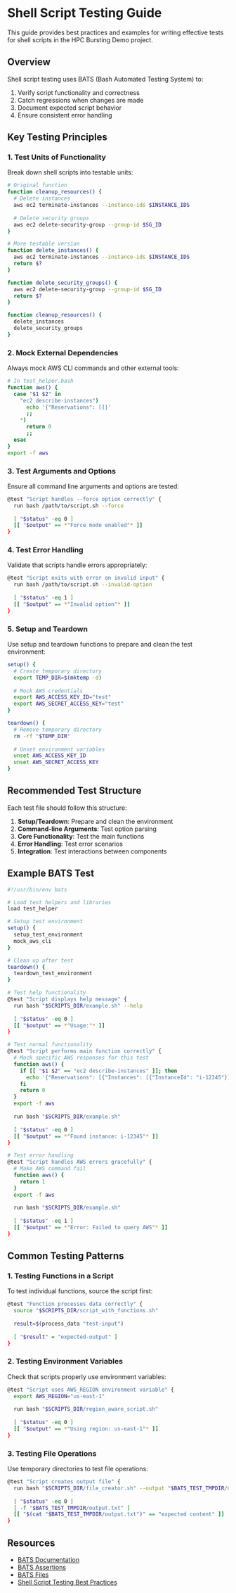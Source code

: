 # Shell Script Testing Guide

This guide provides best practices and examples for writing effective tests for shell scripts in the HPC Bursting Demo project.

## Overview

Shell script testing uses BATS (Bash Automated Testing System) to:
1. Verify script functionality and correctness
2. Catch regressions when changes are made
3. Document expected script behavior
4. Ensure consistent error handling

## Key Testing Principles

### 1. Test Units of Functionality

Break down shell scripts into testable units:

```bash
# Original function
function cleanup_resources() {
  # Delete instances
  aws ec2 terminate-instances --instance-ids $INSTANCE_IDS
  
  # Delete security groups
  aws ec2 delete-security-group --group-id $SG_ID
}

# More testable version
function delete_instances() {
  aws ec2 terminate-instances --instance-ids $INSTANCE_IDS
  return $?
}

function delete_security_groups() {
  aws ec2 delete-security-group --group-id $SG_ID
  return $?
}

function cleanup_resources() {
  delete_instances
  delete_security_groups
}
```

### 2. Mock External Dependencies

Always mock AWS CLI commands and other external tools:

```bash
# In test_helper.bash
function aws() {
  case "$1 $2" in
    "ec2 describe-instances")
      echo '{"Reservations": []}'
      ;;
    *)
      return 0
      ;;
  esac
}
export -f aws
```

### 3. Test Arguments and Options

Ensure all command line arguments and options are tested:

```bash
@test "Script handles --force option correctly" {
  run bash /path/to/script.sh --force
  
  [ "$status" -eq 0 ]
  [[ "$output" == *"Force mode enabled"* ]]
}
```

### 4. Test Error Handling

Validate that scripts handle errors appropriately:

```bash
@test "Script exits with error on invalid input" {
  run bash /path/to/script.sh --invalid-option
  
  [ "$status" -eq 1 ]
  [[ "$output" == *"Invalid option"* ]]
}
```

### 5. Setup and Teardown

Use setup and teardown functions to prepare and clean the test environment:

```bash
setup() {
  # Create temporary directory
  export TEMP_DIR=$(mktemp -d)
  
  # Mock AWS credentials
  export AWS_ACCESS_KEY_ID="test"
  export AWS_SECRET_ACCESS_KEY="test"
}

teardown() {
  # Remove temporary directory
  rm -rf "$TEMP_DIR"
  
  # Unset environment variables
  unset AWS_ACCESS_KEY_ID
  unset AWS_SECRET_ACCESS_KEY
}
```

## Recommended Test Structure

Each test file should follow this structure:

1. **Setup/Teardown**: Prepare and clean the environment
2. **Command-line Arguments**: Test option parsing
3. **Core Functionality**: Test the main functions
4. **Error Handling**: Test error scenarios
5. **Integration**: Test interactions between components

## Example BATS Test

```bash
#!/usr/bin/env bats

# Load test helpers and libraries
load test_helper

# Setup test environment
setup() {
  setup_test_environment
  mock_aws_cli
}

# Clean up after test
teardown() {
  teardown_test_environment
}

# Test help functionality
@test "Script displays help message" {
  run bash "$SCRIPTS_DIR/example.sh" --help
  
  [ "$status" -eq 0 ]
  [[ "$output" == *"Usage:"* ]]
}

# Test normal functionality
@test "Script performs main function correctly" {
  # Mock specific AWS responses for this test
  function aws() {
    if [[ "$1 $2" == "ec2 describe-instances" ]]; then
      echo '{"Reservations": [{"Instances": [{"InstanceId": "i-12345"}]}]}'
    fi
    return 0
  }
  export -f aws
  
  run bash "$SCRIPTS_DIR/example.sh"
  
  [ "$status" -eq 0 ]
  [[ "$output" == *"Found instance: i-12345"* ]]
}

# Test error handling
@test "Script handles AWS errors gracefully" {
  # Make AWS command fail
  function aws() {
    return 1
  }
  export -f aws
  
  run bash "$SCRIPTS_DIR/example.sh"
  
  [ "$status" -eq 1 ]
  [[ "$output" == *"Error: Failed to query AWS"* ]]
}
```

## Common Testing Patterns

### 1. Testing Functions in a Script

To test individual functions, source the script first:

```bash
@test "Function processes data correctly" {
  source "$SCRIPTS_DIR/script_with_functions.sh"
  
  result=$(process_data "test-input")
  
  [ "$result" = "expected-output" ]
}
```

### 2. Testing Environment Variables

Check that scripts properly use environment variables:

```bash
@test "Script uses AWS_REGION environment variable" {
  export AWS_REGION="us-east-1"
  
  run bash "$SCRIPTS_DIR/region_aware_script.sh"
  
  [ "$status" -eq 0 ]
  [[ "$output" == *"Using region: us-east-1"* ]]
}
```

### 3. Testing File Operations

Use temporary directories to test file operations:

```bash
@test "Script creates output file" {
  run bash "$SCRIPTS_DIR/file_creator.sh" --output "$BATS_TEST_TMPDIR/output.txt"
  
  [ "$status" -eq 0 ]
  [ -f "$BATS_TEST_TMPDIR/output.txt" ]
  [[ "$(cat "$BATS_TEST_TMPDIR/output.txt")" == "expected content" ]]
}
```

## Resources

- [BATS Documentation](https://github.com/bats-core/bats-core)
- [BATS Assertions](https://github.com/bats-core/bats-assert)
- [BATS Files](https://github.com/bats-core/bats-file)
- [Shell Script Testing Best Practices](https://google.github.io/styleguide/shellguide.html)